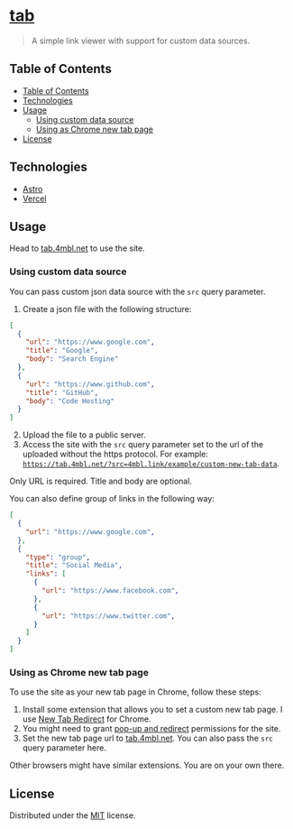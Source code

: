 # [tab](https://tab.4mbl.net)
> A simple link viewer with support for custom data sources.


## Table of Contents
* [Table of Contents](#table-of-contents)
* [Technologies](#technologies)
* [Usage](#usage)
  * [Using custom data source](#using-custom-data-source)
  * [Using as Chrome new tab page](#using-as-chrome-new-tab-page)
* [License](#license)


## Technologies
* [Astro](https://astro.build/)
* [Vercel](https://vercel.com/)


## Usage
Head to [tab.4mbl.net](https://tab.4mbl.net) to use the site.

### Using custom data source

You can pass custom json data source with the `src` query parameter.

1. Create a json file with the following structure:
```json
[
  {
    "url": "https://www.google.com",
    "title": "Google",
    "body": "Search Engine"
  },
  {
    "url": "https://www.github.com",
    "title": "GitHub",
    "body": "Code Hosting"
  }
]
```
2. Upload the file to a public server.
3. Access the site with the `src` query parameter set to the url of the uploaded without the https protocol. For example: [`https://tab.4mbl.net/?src=4mbl.link/example/custom-new-tab-data`](https://tab.4mbl.net/?src=4mbl.link/example/custom-new-tab-data).

Only URL is required. Title and body are optional.

You can also define group of links in the following way:
```json
[
  {
    "url": "https://www.google.com",
  },
  {
    "type": "group",
    "title": "Social Media",
    "links": [
      {
        "url": "https://www.facebook.com",
      },
      {
        "url": "https://www.twitter.com",
      }
    ]
  }
]
```

### Using as Chrome new tab page

To use the site as your new tab page in Chrome, follow these steps:
1. Install some extension that allows you to set a custom new tab page. I use [New Tab Redirect](https://chrome.google.com/webstore/detail/new-tab-redirect/icpgjfneehieebagbmdbhnlpiopdcmna) for Chrome.
2. You might need to grant [pop-up and redirect](https://support.google.com/chrome/answer/95472) permissions for the site.
3. Set the new tab page url to [tab.4mbl.net](https://tab.4mbl.net). You can also pass the `src` query parameter here.

Other browsers might have similar extensions. You are on your own there.

## License
Distributed under the [MIT](https://choosealicense.com/licenses/mit/) license.
